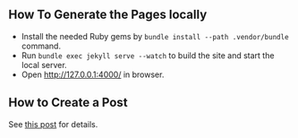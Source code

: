 
## How To Generate the Pages locally

- Install the needed Ruby gems by `bundle install --path .vendor/bundle` command.
- Run `bundle exec jekyll serve --watch` to build the site and start
  the local server.
- Open http://127.0.0.1:4000/ in browser.

## How to Create a Post

See [this post](/_posts/2016-11-23-How-to-Write-a-New-Post.md) for details.
